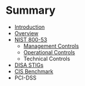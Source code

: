 # Summary

* [Introduction](README.md)
* [Overview](overview.md)
* [NIST 800-53](federal/nist_800-53.md)
   * [Management Controls](federal/800-53/management_controls.md)
   * [Operational Controls](federal/800-53/operational_controls.md)
   * Technical Controls
* [DISA STIGs](disa_stigs.md)
* [CIS Benchmark](cis_benchmark.md)
* PCI-DSS

